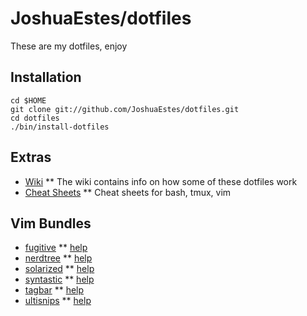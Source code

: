 JoshuaEstes/dotfiles
====================

These are my dotfiles, enjoy

Installation
------------

    cd $HOME
    git clone git://github.com/JoshuaEstes/dotfiles.git
    cd dotfiles
    ./bin/install-dotfiles

Extras
------

* [Wiki](https://github.com/JoshuaEstes/dotfiles/wiki)
** The wiki contains info on how some of these dotfiles work
* [Cheat Sheets](https://gist.github.com/2627607)
** Cheat sheets for bash, tmux, vim

Vim Bundles
-----------

* [fugitive](https://github.com/tpope/vim-fugitive)
** [help](https://raw.github.com/tpope/vim-fugitive/master/doc/fugitive.txt)
* [nerdtree](https://github.com/scrooloose/nerdtree)
** [help](https://raw.github.com/scrooloose/nerdtree/master/doc/NERD_tree.txt)
* [solarized](https://github.com/altercation/vim-colors-solarized)
** [help](https://raw.github.com/altercation/vim-colors-solarized/master/doc/solarized.txt)
* [syntastic](https://github.com/scrooloose/syntastic)
** [help](https://raw.github.com/scrooloose/syntastic/master/doc/syntastic.txt)
* [tagbar](https://github.com/majutsushi/tagbar)
** [help](https://raw.github.com/majutsushi/tagbar/master/doc/tagbar.txt)
* [ultisnips](https://github.com/SirVer/ultisnips)
** [help](https://raw.github.com/SirVer/ultisnips/master/doc/UltiSnips.txt)
